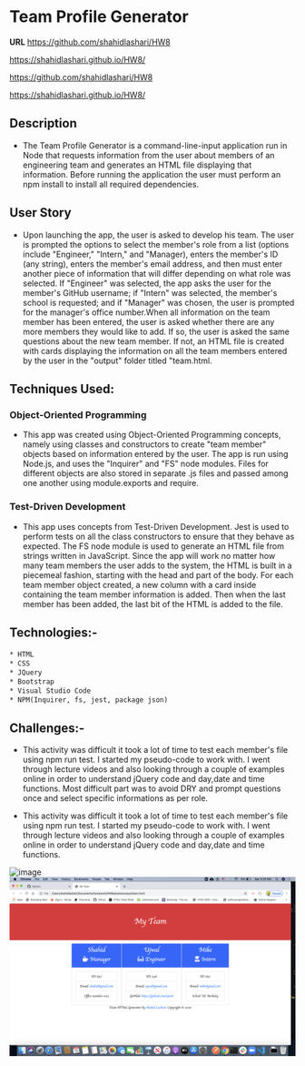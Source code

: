 # Team Profile Generator

**URL**
https://github.com/shahidlashari/HW8

https://shahidlashari.github.io/HW8/


https://github.com/shahidlashari/HW8

https://shahidlashari.github.io/HW8/

## Description

* The Team Profile Generator is a command-line-input application run in Node that requests information from the user about members of an engineering team and generates an HTML file displaying that information. Before running the application the user must perform an npm install to install all required dependencies.

## User Story

* Upon launching the app, the user is asked to develop his team. The user is prompted the options to select the member's role from a list (options include "Engineer," "Intern," and "Manager), enters the member's ID (any string), enters the member's email address, and then must enter another piece of information that will differ depending on what role was selected. If "Engineer" was selected, the app asks the user for the member's GitHub username; if "Intern" was selected, the member's school is requested; and if "Manager" was chosen, the user is prompted for the manager's office number.When all information on the team member has been entered, the user is asked whether there are any more members they would like to add. If so, the user is asked the same questions about the new team member. If not, an HTML file is created with cards displaying the information on all the team members entered by the user in the "output" folder titled "team.html.

## Techniques Used:

### Object-Oriented Programming

* This app was created using Object-Oriented Programming concepts, namely using classes and constructors to create "team member" objects based on information entered by the user. The app is run using Node.js, and uses the "Inquirer" and "FS" node modules. Files for different objects are also stored in separate .js files and passed among one another using module.exports and require.

### Test-Driven Development

* This app uses concepts from Test-Driven Development. Jest is used to perform tests on all the class constructors to ensure that they behave as expected. The FS node module is used to generate an HTML file from strings written in JavaScript. Since the app will work no matter how many team members the user adds to the system, the HTML is built in a piecemeal fashion, starting with the head and part of the body. For each team member object created, a new column with a card inside containing the team member information is added. Then when the last member has been added, the last bit of the HTML is added to the file. 

## Technologies:-

    * HTML
    * CSS 
    * JQuery
    * Bootstrap
    * Visual Studio Code
    * NPM(Inquirer, fs, jest, package json)

## Challenges:-

* This activity was difficult it took a lot of time to test each member's file using npm run test. I started my pseudo-code to work with. I went through lecture videos and also looking through a couple of examples online in order to understand jQuery code and day,date and time functions. Most difficult part was to avoid DRY and prompt questions once and select specific informations as per role. 

* This activity was difficult it took a lot of time to test each member's file using npm run test. I started my pseudo-code to work with. I went through lecture videos and also looking through a couple of examples online in order to understand jQuery code and day,date and time functions.

![image](assets/images/TeamGenerator.gif)
![image](assets/images/teamgenerator.jpg)
